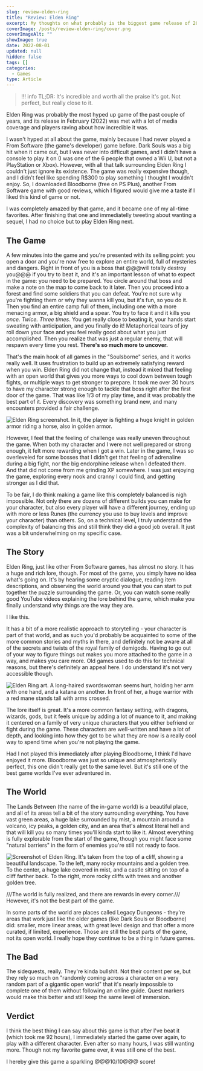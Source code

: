 ```yaml
---
slug: review-elden-ring
title: "Review: Elden Ring"
excerpt: My thoughts on what probably is the biggest game release of 2022.
coverImage: /posts/review-elden-ring/cover.png
coverImageAlt: ""
showImage: true
date: 2022-08-01
updated: null
hidden: false
tags: []
categories:
  - Games
type: Article
---
```


> !!! info
> TL;DR: It's incredible and worth all the praise it's got. Not perfect, but really close to it.

Elden Ring was probably the most hyped up game of the past couple of years, and its release in February (2022) was met with a lot of media coverage and players raving about how incredible it was.

I wasn't hyped at all about the game, mainly because I had never played a From Software (the game's developer) game before. Dark Souls was a big hit when it came out, but I was never into difficult games, and I didn't have a console to play it on (I was one of the 6 people that owned a Wii U, but not a PlayStation or Xbox). However, with all that talk surrounding Elden Ring I couldn't just ignore its existence. The game was really expensive though, and I didn't feel like spending R$300 to play something I thought I wouldn't enjoy. So, I downloaded Bloodborne (free on PS Plus), another From Software game with good reviews, which I figured would give me a taste if I liked this kind of game or not.

I was completely amazed by that game, and it became one of my all-time favorites. After finishing that one and immediatelly tweeting about wanting a sequel, I had no choice but to play Elden Ring next.

## The Game

A few minutes into the game and you're presented with its selling point: you open a door and you're now free to explore an entire world, full of mysteries and dangers. Right in front of you is a boss that @@@will totally destroy you@@@ if you try to beat it, and it's an important lesson of what to expect in the game: you need to be prepared. You circle around that boss and make a note on the map to come back to it later. Then you proceed into a forest and find some soldiers that you can defeat. You're not sure why you're fighting them or why they wanna kill you, but it's fun, so you do it. Then you find an entire camp full of them, including one with a more menacing armor, a big shield and a spear. You try to face it and it kills you <i>once. Twice. Three times</i>. You get really close to beating it, your hands start sweating with anticipation, and you finally do it! Metaphorical tears of joy roll down your face and you feel really good about what you just accomplished. Then you realize that was just a regular enemy, that will respawn every time you rest. <b>There's so much more to uncover.</b>

That's the main hook of all games in the "Soulsborne" series, and it works really well. It uses frustration to build up an extremely satisfying reward when you win. Elden Ring did not change that, instead it mixed that feeling with an open world that gives you more ways to cool down between tough fights, or multiple ways to get stronger to prepare. It took me over 30 hours to have my character strong enough to tackle that boss right after the first door of the game. That was like 1/3 of my play time, and it was probably the best part of it. Every discovery was something brand new, and many encounters provided a fair challenge.

![Elden Ring screenshot. In it, the player is fighting a huge knight in golden armor riding a horse, also in golden armor.](/posts/review-elden-ring/tree-sentinel.jpg "The Tree Sentinel is likely the first boss you'll encounter, but not the first one you'll defeat.")

However, I feel that the feeling of challenge was really uneven throughout the game. When both my character and I were not well prepared or strong enough, it felt more rewarding when I got a win. Later in the game, I was so overleveled for some bosses that I didn't get that feeling of adrenaline during a big fight, nor the big endorphine release when I defeated them. And that did not come from me grinding XP somewhere. I was just enjoying the game, exploring every nook and cranny I could find, and getting stronger as I did that.

To be fair, I do think making a game like this completely balanced is nigh impossible. Not only there are dozens of different builds you can make for your character, but also every player will have a different journey, ending up with more or less Runes (the currency you use to buy levels and improve your character) than others. So, on a technical level, I truly understand the complexity of balancing this and still think they did a good job overall. It just was a bit underwhelming on my specific case.

## The Story

Elden Ring, just like other From Software games, has almost no story. It has a huge and rich lore, though. For most of the game, you simply have no idea what's going on. It's by hearing some cryptic dialogue, reading item descriptions, and observing the world around you that you can start to put together the puzzle surrounding the game. Or, you can watch some really good YouTube videos explaining the lore behind the game, which make you finally understand why things are the way they are.

I like this.

It has a bit of a more realistic approach to storytelling - your character is part of that world, and as such you'd probably be acquainted to some of the more common stories and myths in there, and definitely not be aware at all of the secrets and twists of the royal family of demigods. Having to go out of your way to figure things out makes you more attached to the game in a way, and makes you care more. Old games used to do this for technical reasons, but there's definitely an appeal here. I do understand it's not very accessible though.

![Elden Ring art. A long-haired swordswoman seems hurt, holding her arm with one hand, and a katana on another. In front of her, a huge warrior with a red mane stands tall with arms crossed.](/posts/review-elden-ring/malenia-and-radahn.jpg 'The demigods have an interesting backstory and while you interact little with them, knowing that backstory makes their appearances much more meaningful.')

The lore itself is great. It's a more common fantasy setting, with dragons, wizards, gods, but it feels unique by adding a lot of nuance to it, and making it centered on a family of very unique characters that you either befriend or fight during the game. These characters are well-written and have a lot of depth, and looking into how they got to be what they are now is a really cool way to spend time when you're not playing the game.

Had I not played this immediately after playing Bloodborne, I think I'd have enjoyed it more. Bloodborne was just so unique and atmospherically perfect, this one didn't really get to the same level. But it's still one of the best game worlds I've ever adventured in.

## The World

The Lands Between (the name of the in-game world) is a beautiful place, and all of its areas tell a bit of the story surrounding everything. You have vast green areas, a huge lake surrounded by mist, a mountain around a volcano, icy peaks, a golden city, and an area that's almost literal hell and that will kill you so many times you'll kinda start to like it. Almost everything is fully explorable from the start of the game, though you might face some "natural barriers" in the form of enemies you're still not ready to face.

![Screenshot of Elden Ring. It's taken from the top of a cliff, showing a beautiful landscape. To the left, many rocky mountains and a golden tree. To the center, a huge lake covered in mist, and a castle sitting on top of a cliff farther back. To the right, more rocky cliffs with trees and another golden tree.](/posts/review-elden-ring/liurnia.jpg)

///The world is fully realized, and there are rewards in every corner./// However, it's not the best part of the game.

In some parts of the world are places called Legacy Dungeons - they're areas that work just like the older games (like Dark Souls or Bloodborne) did: smaller, more linear areas, with great level design and that offer a more curated, if limited, experience. Those are still the best parts of the game, not its open world. I really hope they continue to be a thing in future games.

## The Bad

The sidequests, really. They're kinda bullshit. Not their content per se, but they rely so much on "randomly coming across a character on a very random part of a gigantic open world" that it's nearly impossible to complete one of them without following an online guide. Quest markers would make this better and still keep the same level of immersion.

## Verdict

I think the best thing I can say about this game is that after I've beat it (which took me 92 hours), I immediately started the game over again, to play with a different character. Even after so many hours, I was still wanting more. Though not my favorite game ever, it was still one of the best.

I hereby give this game a sparkling @@@10/10@@@ score!
